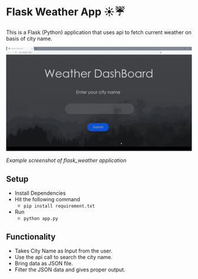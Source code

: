 # Flask Weather App ☀️☔️

This is a Flask (Python) application that uses api to fetch current weather on basis of city name.

![](static/images/weather.gif)

_Example screenshot of flask_weather application_

## Setup
- Install Dependencies
- Hit the following command
  - `pip install requirement.txt`
- Run
  - `python app.py`


## Functionality

- Takes City Name as Input from the user.
- Use the api call to search the city name.
- Bring data as JSON file.
- Filter the JSON data and gives proper output. 